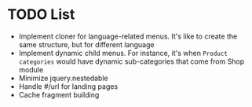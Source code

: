 TODO List
=========

 * Implement cloner for language-related menus. It's like to create the same structure, but for different language
 * Implement dynamic child menus. For instance, it's when `Product categories` would have dynamic sub-categories that come from Shop module
 * Minimize jquery.nestedable
 * Handle #/url for landing pages
 * Cache fragment building